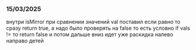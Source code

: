 ### 15/03/2025
внутри isMirror при сравнении значений val поставил если равно то сразу return true,
а надо было проверять на false то есть условно if vals != то return false и 
потом дальше вниз идет уже раскидка налево направо детей 